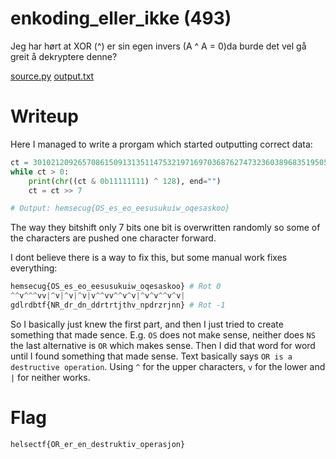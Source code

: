 # enkoding_eller_ikke (493)

Jeg har hørt at XOR (^) er sin egen invers (A ^ A = 0)da burde det vel gå greit å dekryptere denne?

[source.py](source.py) [output.txt](output.txt)

# Writeup

Here I managed to write a prorgam which started outputting correct data:

```python
ct = 30102120926570861509131351147532197169703687627473236038968351950588475608640746216
while ct > 0:
    print(chr((ct & 0b11111111) ^ 128), end="")
    ct = ct >> 7

# Output: hemsecug{OS_es_eo_eesusukuiw_oqesaskoo}
```

The way they bitshift only 7 bits one bit is overwritten randomly so some of the characters are pushed one character forward.

I dont believe there is a way to fix this, but some manual work fixes everything:

```python
hemsecug{OS_es_eo_eesusukuiw_oqesaskoo} # Rot 0
^^v^^^vv|^v|^v|^v|v^^vv^^v^v|^v^v^^v^v|
gdlrdbtf{NR_dr_dn_ddrtrtjthv_npdrzrjnn} # Rot -1
```

So I basically just knew the first part, and then I just tried to create something that made sence. E.g. `OS` does not make sense, neither does `NS` the last alternative is `OR` which makes sense. Then I did that word for word until I found something that made sense. Text basically says `OR is a destructive operation`. Using `^` for the upper characters, `v` for the lower and `|` for neither works. 

# Flag

```
helsectf{OR_er_en_destruktiv_operasjon}
```
